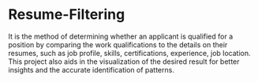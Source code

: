 # Resume-Filtering

It is the method of determining whether an applicant is qualified for a position by comparing the work qualifications to the details on their resumes, such as job profile, skills, certifications, experience, job location. This project also aids in the visualization of the desired result for better insights and the accurate identification of patterns.
